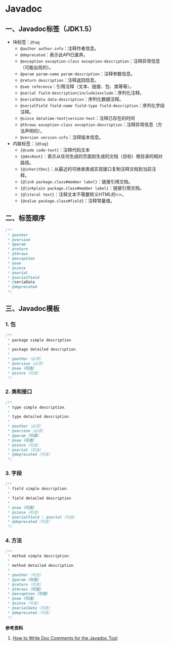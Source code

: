 # Javadoc

## 一、Javadoc标签（JDK1.5）

- 块标签：`@tag`
    - `@author author-info`：注释作者信息。
    - `@deprecated`：表示此API已废弃。
    - `@exception exception-class exception-description`：注释异常信息（可能出现的）。
    - `@param param-name param-description`：注释参数信息。
    - `@return description`：注释返回信息。
    - `@see reference`：引用注释（文本、链接、包、类等等）。
    - `@serial field-description|include|exclude`：序列化注释。
    - `@serialData data-description`：序列化数据注释。
    - `@serialField field-name field-type field-description`：序列化字段注释。
    - `@since datatime-text|version-text`：注释已存在的时间
    - `@throws exception-class exception-description`：注释异常信息（方法声明的）。
    - `@version version-info`：注释版本信息。
- 内联标签：`{@tag}`
    - `{@code code-text}`：注释代码文本
    - `{@docRoot}`：表示从任何生成的页面到生成的文档（目标）根目录的相对路径。
    - `{@inheritDoc}`：从最近的可继承类或实现接口复制注释文档到当前注释。
    - `{@link package.class#member label}`：链接引用文档。
    - `{@linkplain package.class#member label}`：链接引用文档。
    - `{@literal text}`：注释文本不需要转义HTML的<>。
    - `{@value package.class#field}`：注释常量值。

## 二、标签顺序

```java
/**
 * @author
 * @version
 * @param
 * @return
 * @throws
 * @exception
 * @see
 * @since
 * @serial
 * @serialField
 * @seriaData
 * @deprecated
 */
```

## 三、Javadoc模板

### 1. 包

```java
/**
 * package simple description.
 *
 * package detailed description.
 *
 * @author（必须）
 * @version（必须）
 * @see（可选）
 * @since（可选）
 */
```

### 2. 类和接口

```java
/**
 * type simple description.
 *
 * type detailed description.
 *
 * @author（必须）
 * @version（必须）
 * @param（可选）
 * @see（可选）
 * @since（可选）
 * @serial（可选）
 * @deprecated（可选）
 */
```

### 3. 字段

```java
/**
 * field simple description.
 *
 * field detailed description.
 *
 * @see（可选）
 * @since（可选）
 * @serialField | @serial（可选）
 * @deprecated（可选）
 */
```

### 4. 方法

```java
/**
 * method simple description.
 *
 * method detailed description.
 *
 * @author（可选）
 * @param（可选）
 * @return（可选）
 * @throws（可选）
 * @exception（可选）
 * @see（可选）
 * @since（可选）
 * @serialData（可选）
 * @deprecated（可选）
 */
```

**参考资料**

1. [How to Write Doc Comments for the Javadoc Tool](https://www.oracle.com/technetwork/java/javase/documentation/index-137868.html#tag)
